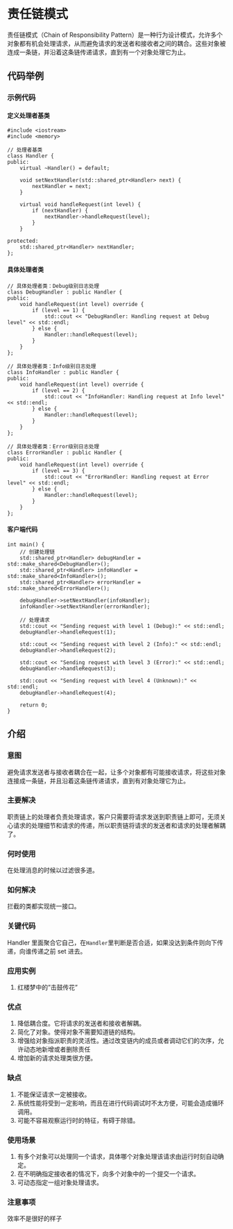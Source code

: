 # 责任链模式

责任链模式（Chain of Responsibility Pattern）是一种行为设计模式，允许多个对象都有机会处理请求，从而避免请求的发送者和接收者之间的耦合。这些对象被连成一条链，并沿着这条链传递请求，直到有一个对象处理它为止。

## 代码举例

### 示例代码

#### 定义处理者基类
```
#include <iostream>
#include <memory>

// 处理者基类
class Handler {
public:
    virtual ~Handler() = default;

    void setNextHandler(std::shared_ptr<Handler> next) {
        nextHandler = next;
    }

    virtual void handleRequest(int level) {
        if (nextHandler) {
            nextHandler->handleRequest(level);
        }
    }

protected:
    std::shared_ptr<Handler> nextHandler;
};
```

#### 具体处理者类

```
// 具体处理者类：Debug级别日志处理
class DebugHandler : public Handler {
public:
    void handleRequest(int level) override {
        if (level == 1) {
            std::cout << "DebugHandler: Handling request at Debug level" << std::endl;
        } else {
            Handler::handleRequest(level);
        }
    }
};

// 具体处理者类：Info级别日志处理
class InfoHandler : public Handler {
public:
    void handleRequest(int level) override {
        if (level == 2) {
            std::cout << "InfoHandler: Handling request at Info level" << std::endl;
        } else {
            Handler::handleRequest(level);
        }
    }
};

// 具体处理者类：Error级别日志处理
class ErrorHandler : public Handler {
public:
    void handleRequest(int level) override {
        if (level == 3) {
            std::cout << "ErrorHandler: Handling request at Error level" << std::endl;
        } else {
            Handler::handleRequest(level);
        }
    }
};
```

#### 客户端代码
```
int main() {
    // 创建处理链
    std::shared_ptr<Handler> debugHandler = std::make_shared<DebugHandler>();
    std::shared_ptr<Handler> infoHandler = std::make_shared<InfoHandler>();
    std::shared_ptr<Handler> errorHandler = std::make_shared<ErrorHandler>();

    debugHandler->setNextHandler(infoHandler);
    infoHandler->setNextHandler(errorHandler);

    // 处理请求
    std::cout << "Sending request with level 1 (Debug):" << std::endl;
    debugHandler->handleRequest(1);

    std::cout << "Sending request with level 2 (Info):" << std::endl;
    debugHandler->handleRequest(2);

    std::cout << "Sending request with level 3 (Error):" << std::endl;
    debugHandler->handleRequest(3);

    std::cout << "Sending request with level 4 (Unknown):" << std::endl;
    debugHandler->handleRequest(4);

    return 0;
}
```

## 介绍
### 意图
避免请求发送者与接收者耦合在一起，让多个对象都有可能接收请求，将这些对象连接成一条链，并且沿着这条链传递请求，直到有对象处理它为止。

### 主要解决
职责链上的处理者负责处理请求，客户只需要将请求发送到职责链上即可，无须关心请求的处理细节和请求的传递，所以职责链将请求的发送者和请求的处理者解耦了。

### 何时使用
在处理消息的时候以过滤很多道。

### 如何解决
拦截的类都实现统一接口。

### 关键代码
Handler 里面聚合它自己，在`Handler`里判断是否合适，如果没达到条件则向下传递，向谁传递之前 set 进去。

### 应用实例
1) 红楼梦中的”击鼓传花”

### 优点
1) 降低耦合度。它将请求的发送者和接收者解耦。
2) 简化了对象。使得对象不需要知道链的结构。
3) 增强给对象指派职责的灵活性。通过改变链内的成员或者调动它们的次序，允许动态地新增或者删除责任
4) 增加新的请求处理类很方便。

### 缺点
1) 不能保证请求一定被接收。
2) 系统性能将受到一定影响，而且在进行代码调试时不太方便，可能会造成循环调用。
3) 可能不容易观察运行时的特征，有碍于除错。

### 使用场景
1) 有多个对象可以处理同一个请求，具体哪个对象处理该请求由运行时刻自动确定。
2) 在不明确指定接收者的情况下，向多个对象中的一个提交一个请求。
3) 可动态指定一组对象处理请求。

### 注意事项
效率不是很好的样子